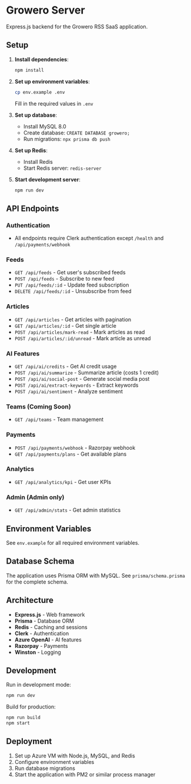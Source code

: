 # Growero Server

Express.js backend for the Growero RSS SaaS application.

## Setup

1. **Install dependencies**:
   ```bash
   npm install
   ```

2. **Set up environment variables**:
   ```bash
   cp env.example .env
   ```
   Fill in the required values in `.env`

3. **Set up database**:
   - Install MySQL 8.0
   - Create database: `CREATE DATABASE growero;`
   - Run migrations: `npx prisma db push`

4. **Set up Redis**:
   - Install Redis
   - Start Redis server: `redis-server`

5. **Start development server**:
   ```bash
   npm run dev
   ```

## API Endpoints

### Authentication
- All endpoints require Clerk authentication except `/health` and `/api/payments/webhook`

### Feeds
- `GET /api/feeds` - Get user's subscribed feeds
- `POST /api/feeds` - Subscribe to new feed
- `PUT /api/feeds/:id` - Update feed subscription
- `DELETE /api/feeds/:id` - Unsubscribe from feed

### Articles
- `GET /api/articles` - Get articles with pagination
- `GET /api/articles/:id` - Get single article
- `POST /api/articles/mark-read` - Mark articles as read
- `POST /api/articles/:id/unread` - Mark article as unread

### AI Features
- `GET /api/ai/credits` - Get AI credit usage
- `POST /api/ai/summarize` - Summarize article (costs 1 credit)
- `POST /api/ai/social-post` - Generate social media post
- `POST /api/ai/extract-keywords` - Extract keywords
- `POST /api/ai/sentiment` - Analyze sentiment

### Teams (Coming Soon)
- `GET /api/teams` - Team management

### Payments
- `POST /api/payments/webhook` - Razorpay webhook
- `GET /api/payments/plans` - Get available plans

### Analytics
- `GET /api/analytics/kpi` - Get user KPIs

### Admin (Admin only)
- `GET /api/admin/stats` - Get admin statistics

## Environment Variables

See `env.example` for all required environment variables.

## Database Schema

The application uses Prisma ORM with MySQL. See `prisma/schema.prisma` for the complete schema.

## Architecture

- **Express.js** - Web framework
- **Prisma** - Database ORM
- **Redis** - Caching and sessions
- **Clerk** - Authentication
- **Azure OpenAI** - AI features
- **Razorpay** - Payments
- **Winston** - Logging

## Development

Run in development mode:
```bash
npm run dev
```

Build for production:
```bash
npm run build
npm start
```

## Deployment

1. Set up Azure VM with Node.js, MySQL, and Redis
2. Configure environment variables
3. Run database migrations
4. Start the application with PM2 or similar process manager 
